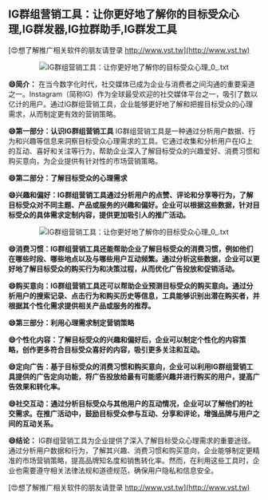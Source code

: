 ## **IG群组营销工具：让你更好地了解你的目标受众心理,IG群发器,IG拉群助手,IG群发工具**

[😍想了解推广相关软件的朋友请登录 http://www.vst.tw](http://www.vst.tw)

 <center><img src="https://vst.tw/MP4/tuiguang/png/0.png" alt="IG群组营销工具：让你更好地了解你的目标受众心理_0_.txt"></center>

**😄简介：**
在当今数字化时代，社交媒体已成为企业与消费者之间沟通的重要渠道之一。Instagram（简称IG）作为全球最受欢迎的社交媒体平台之一，吸引了数以亿计的用户。通过IG群组营销工具，企业能够更好地了解和把握目标受众的心理需求，从而制定更有效的营销策略。

**😄第一部分：认识IG群组营销工具**
IG群组营销工具是一种通过分析用户数据、行为和兴趣等信息来洞察目标受众心理需求的工具。它通过收集和分析用户在IG上的互动、喜好和关注等行为，帮助企业深入了解目标受众的兴趣爱好、消费习惯和购买意向，为企业提供有针对性的市场营销策略。

**😄第二部分：了解目标受众的心理需求**

**😄兴趣和偏好：IG群组营销工具通过分析用户的点赞、评论和分享等行为，了解目标受众对不同主题、产品或服务的兴趣和偏好。企业可以根据这些数据，针对目标受众的具体需求定制内容，提供更加吸引人的推广活动。**

 <center><img src="https://vst.tw/MP4/tuiguang/png/0.png" alt="IG群组营销工具：让你更好地了解你的目标受众心理_0_.txt"></center>

**😄消费习惯：IG群组营销工具还能帮助企业了解目标受众的消费习惯，例如他们在哪些时段、哪些地点以及与哪些用户互动频繁。通过分析这些数据，企业可以更好地了解目标受众的购买行为和决策过程，从而优化广告投放和促销活动。**

**😄购买意向：IG群组营销工具还可以帮助企业预测目标受众的购买意向。通过分析用户的搜索记录、点击行为和购买历史等信息，工具能够识别出潜在购买者，并根据其个性化需求提供相关产品或服务的推荐。**

**😄第三部分：利用心理需求制定营销策略**

**😄个性化内容：了解目标受众的兴趣和偏好后，企业可以制定个性化的内容策略，创作更多符合目标受众喜好的内容，吸引更多关注和互动。**

**😄定向广告：基于目标受众的消费习惯和购买意向，企业可以利用IG群组营销工具提供的广告定向功能，将广告投放给最有可能感兴趣并进行购买的用户，提高广告效果和转化率。**

**😄社交互动：通过分析目标受众与其他用户的互动情况，企业可以了解他们的社交需求。在推广活动中，鼓励目标受众参与互动、分享和评论，增强品牌与用户之间的互动关系。**

**😄结论：**
IG群组营销工具为企业提供了深入了解目标受众心理需求的重要途径。通过分析用户数据和行为，了解其兴趣、消费习惯和购买意向，企业能够制定更精准的市场营销策略，提高品牌知名度和销售转化率。然而，在利用这些工具时，企业也需要遵守相关法律法规和道德规范，确保用户隐私和信息安全。

[😍想了解推广相关软件的朋友请登录 http://www.vst.tw](http://www.vst.tw)




